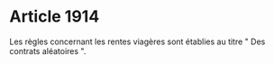 # Article 1914

Les règles concernant les rentes viagères sont établies au titre " Des contrats aléatoires ".
